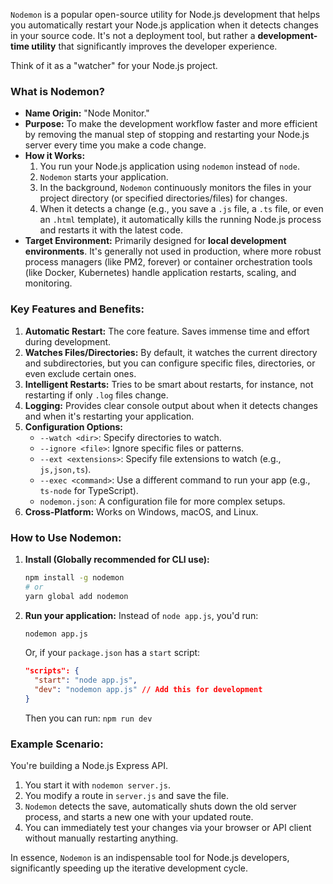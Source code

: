 `Nodemon` is a popular open-source utility for Node.js development that helps you automatically restart your Node.js application when it detects changes in your source code. It's not a deployment tool, but rather a **development-time utility** that significantly improves the developer experience.

Think of it as a "watcher" for your Node.js project.

### What is Nodemon?

  * **Name Origin:** "Node Monitor."
  * **Purpose:** To make the development workflow faster and more efficient by removing the manual step of stopping and restarting your Node.js server every time you make a code change.
  * **How it Works:**
    1.  You run your Node.js application using `nodemon` instead of `node`.
    2.  `Nodemon` starts your application.
    3.  In the background, `Nodemon` continuously monitors the files in your project directory (or specified directories/files) for changes.
    4.  When it detects a change (e.g., you save a `.js` file, a `.ts` file, or even an `.html` template), it automatically kills the running Node.js process and restarts it with the latest code.
  * **Target Environment:** Primarily designed for **local development environments**. It's generally not used in production, where more robust process managers (like PM2, forever) or container orchestration tools (like Docker, Kubernetes) handle application restarts, scaling, and monitoring.

### Key Features and Benefits:

1.  **Automatic Restart:** The core feature. Saves immense time and effort during development.
2.  **Watches Files/Directories:** By default, it watches the current directory and subdirectories, but you can configure specific files, directories, or even exclude certain ones.
3.  **Intelligent Restarts:** Tries to be smart about restarts, for instance, not restarting if only `.log` files change.
4.  **Logging:** Provides clear console output about when it detects changes and when it's restarting your application.
5.  **Configuration Options:**
      * `--watch <dir>`: Specify directories to watch.
      * `--ignore <file>`: Ignore specific files or patterns.
      * `--ext <extensions>`: Specify file extensions to watch (e.g., `js,json,ts`).
      * `--exec <command>`: Use a different command to run your app (e.g., `ts-node` for TypeScript).
      * `nodemon.json`: A configuration file for more complex setups.
6.  **Cross-Platform:** Works on Windows, macOS, and Linux.

### How to Use Nodemon:

1.  **Install (Globally recommended for CLI use):**
    ```bash
    npm install -g nodemon
    # or
    yarn global add nodemon
    ```
2.  **Run your application:**
    Instead of `node app.js`, you'd run:
    ```bash
    nodemon app.js
    ```
    Or, if your `package.json` has a `start` script:
    ```json
    "scripts": {
      "start": "node app.js",
      "dev": "nodemon app.js" // Add this for development
    }
    ```
    Then you can run: `npm run dev`

### Example Scenario:

You're building a Node.js Express API.

1.  You start it with `nodemon server.js`.
2.  You modify a route in `server.js` and save the file.
3.  `Nodemon` detects the save, automatically shuts down the old server process, and starts a new one with your updated route.
4.  You can immediately test your changes via your browser or API client without manually restarting anything.

In essence, `Nodemon` is an indispensable tool for Node.js developers, significantly speeding up the iterative development cycle.